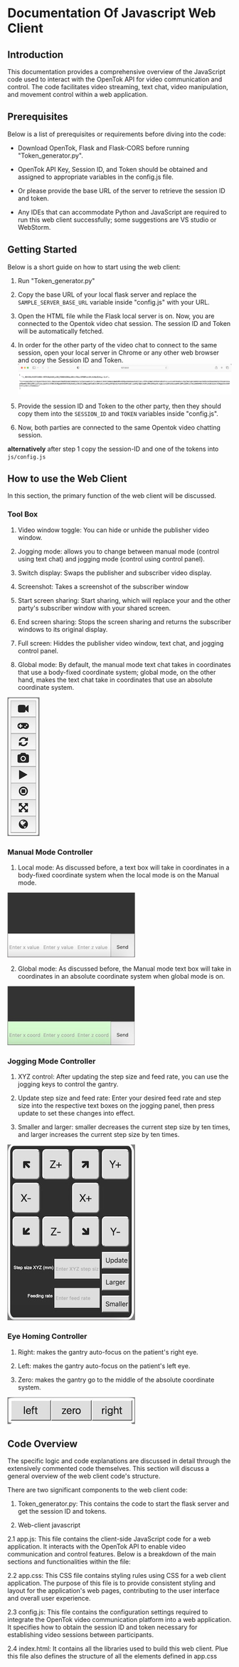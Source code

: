 # Documentation Of Javascript Web Client

## Introduction
This documentation provides a comprehensive overview of the JavaScript code used to interact with the OpenTok API for video communication and control. The code facilitates video streaming, text chat, video manipulation, and movement control within a web application.

## Prerequisites
Below is a list of prerequisites or requirements before diving into the code:

 - Download OpenTok, Flask and Flask-CORS before running "Token_generator.py".

 - OpenTok API Key, Session ID, and Token should be obtained and assigned to appropriate variables in the config.js file.

 - Or please provide the base URL of the server to retrieve the session ID and token.

 - Any IDEs that can accommodate Python and JavaScript are required to run this web client successfully; some suggestions are VS studio or WebStorm.



 ## Getting Started
 Below is a short guide on how to start using the web client:

 1. Run "Token_generator.py"

 2. Copy the base URL of your local flask server and replace the `SAMPLE_SERVER_BASE_URL` variable inside "config.js" with your URL.

 3. Open the HTML file while the Flask local server is on. Now, you are connected to the Opentok video chat session. The session ID and Token will be automatically fetched.

 4. In order for the other party of the video chat to connect to the same session, open your local server in Chrome or any other web browser and copy the Session ID and Token. 
 ![Local Image](DOC_PIC/flask_example.jpg)

 5. Provide the session ID and Token to the other party, then they should copy them into the `SESSION_ID` and `TOKEN` variables inside "config.js".

 6. Now, both parties are connected to the same Opentok video chatting session.

**alternatively** after step 1 copy the session-ID and one of the tokens into `js/config.js`

## How to use the Web Client
In this section, the primary function of the web client will be discussed.


### Tool Box
 1. Video window toggle: You can hide or unhide the publisher video window.

 2. Jogging mode: allows you to change between manual mode (control using text chat) and jogging mode (control using control panel).

 3. Switch display: Swaps the publisher and subscriber video display.

 4. Screenshot: Takes a screenshot of the subscriber window

 5. Start screen sharing: Start sharing, which will replace your and the other party's subscriber window with your shared screen.

 6. End screen sharing: Stops the screen sharing and returns the subscriber windows to its original display.

 7. Full screen: Hiddes the publisher video window, text chat, and jogging control panel. 

 8. Global mode: By default, the manual mode text chat takes in coordinates that use a body-fixed coordinate system; global mode, on the other hand, makes the text chat take in coordinates that use an absolute coordinate system.

 ![Local Image](DOC_PIC/tool_box.jpg)


### Manual Mode Controller
1. Local mode: As discussed before, a text box will take in coordinates in a body-fixed coordinate system when the local mode is on the Manual mode. 

![Local Image](DOC_PIC/local_mode.jpg)

2. Global mode: As discussed before, the Manual mode text box will take in coordinates in an absolute coordinate system when global mode is on.

![Local Image](DOC_PIC/global_mode.jpg)


### Jogging Mode Controller
 1. XYZ control: After updating the step size and feed rate, you can use the jogging keys to control the gantry.

 2. Update step size and feed rate: Enter your desired feed rate and step size into the respective text boxes on the jogging panel, then press update to set these changes into effect.

 3. Smaller and larger: smaller decreases the current step size by ten times, and larger increases the current step size by ten times.

![Local Image](DOC_PIC/jogging.jpg)


### Eye Homing Controller
1. Right: makes the gantry auto-focus on the patient's right eye.

2. Left: makes the gantry auto-focus on the patient's left eye.

3. Zero: makes the gantry go to the middle of the absolute coordinate system.

![Local Image](DOC_PIC/homing.jpg)


## Code Overview
The specific logic and code explanations are discussed in detail through the extensively commented code themselves. This section will discuss a general overview of the web client code's structure.

There are two significant components to the web client code:
 1. Token_generator.py: This contains the code to start the flask server and get the session ID and tokens.

 2. Web-client javascript

 2.1 app.js: This file contains the client-side JavaScript code for a web application. It interacts with the OpenTok API to enable video communication and control features. Below is a breakdown of the main sections and functionalities within the file:

 2.2 app.css: This CSS file contains styling rules using CSS for a web client application. The purpose of this file is to provide consistent styling and layout for the application's web pages, contributing to the user interface and overall user experience.

 2.3 config.js: This file contains the configuration settings required to integrate the OpenTok video communication platform into a web application. It specifies how to obtain the session ID and token necessary for establishing video sessions between participants.

 2.4 index.html: It contains all the libraries used to build this web client. Plue this file also defines the structure of all the elements defined in app.css